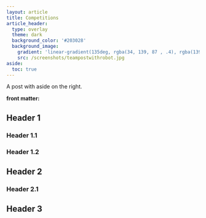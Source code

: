 ```yaml
---
layout: article
title: Competitions
article_header:
  type: overlay
  theme: dark
  background_color: '#203028'
  background_image:
    gradient: 'linear-gradient(135deg, rgba(34, 139, 87 , .4), rgba(139, 34, 139, .4))'
    src: /screenshots/teampostwithrobot.jpg
aside:
  toc: true
---
```

A post with aside on the right.

<!--more-->

**front matter:**

## Header 1

### Header 1.1

### Header 1.2

## Header 2

### Header 2.1

## Header 3
